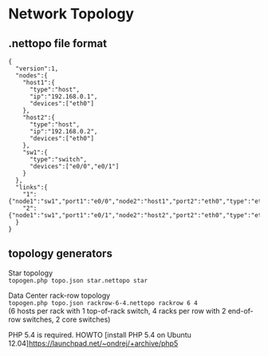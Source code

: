 # Network Topology

## .nettopo file format

	{
	  "version":1,
	  "nodes":{
		"host1":{
		  "type":"host",
		  "ip":"192.168.0.1",
		  "devices":["eth0"]
		},
		"host2":{
		  "type":"host",
		  "ip":"192.168.0.2",
		  "devices":["eth0"]
		},
		"sw1":{
		  "type":"switch",
		  "devices":["e0/0","e0/1"]
		}
	  },
	  "links":{
		"1":{"node1":"sw1","port1":"e0/0","node2":"host1","port2":"eth0","type":"eth1G"},
		"2":{"node1":"sw1","port1":"e0/1","node2":"host2","port2":"eth0","type":"eth1G"}
	  }
	}

## topology generators

Star topology  
`topogen.php topo.json star.nettopo star`

Data Center rack-row topology  
`topogen.php topo.json rackrow-6-4.nettopo rackrow 6 4`  
(6 hosts per rack with 1 top-of-rack switch, 4 racks per row with 2 end-of-row switches, 2 core switches)

PHP 5.4 is required. HOWTO [install PHP 5.4 on Ubuntu 12.04]<https://launchpad.net/~ondrej/+archive/php5>


